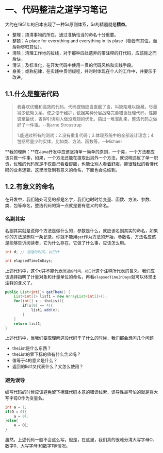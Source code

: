 # 一、代码整洁之道学习笔记

大约在1951年的日本出现了一种5s原则体系，5s的精髓就是**精益**。

* 整理；搞清事物的所在，通过准确恰当的命名十分重要。
* 整顿；A place for everything and everything in its plase（物皆有其位，而后物尽归其位）。
* 清除；清理工作地的拉线，对于那种四处遗弃的带注释的打代码，应该除之而后快。
* 清洁；及标准化，在开发代码中使用一贯的代码风格和实践手段。
* 身美；或称纪律，在实践中贯彻规程，并时时体现在个人的工作中，并要乐于改进。

## 1.1.什么是整洁代码

> 我喜欢优雅和高效的代码，代码逻辑应当直截了当，叫缺陷难以隐藏，尽量减少依赖关系，使之便于维护，依据某种分层战略完善错误处理代码，性能调至最优，省得引诱别人做没规矩的优化，搞出一堆混乱来，整洁代码之做好了一件事。--Bjarne Stroustrup
>
> 1.能通过所有的测试；2.没有重复代码；3.体现系统中的全部设计理念；4.包括尽量少的实体，比如类、方法、函数等，--Michael

**我的理解：**在Java开发中应该坚持单一简单的原则，一个类，一个方法都应该只做一件事，如果，一个方法还能在提取出另外一个方法，就说明违反了单一职责，优雅的代码就是不仅自己看着舒服，也能让别人看着舒服，能很轻松的看懂代码的业务逻辑，这里涉及到有意义的命名，下面也会总结到。

## 1.2.有意义的命名

在开发中，我们随处可见的都是名字，我们也时时给变量、函数、方法、参数、类、包等命名，整洁代码的第一点就是要有意义的命名。

### 名副其实

名副其实就是说你个方法是做什么的，参数是什么，就应该名副其实的命名，如果你的方法是删除一条记录，你就不能用`get`作为方法的开始，参数名、方法名应该是能够告诉阅读者，它为什么存在，它做了什么事，应该怎么用。

```java
int d; // 消逝的时间，以日计
```

```java
int elapsedTimeInDays;
```

上述代码中，这个d并不能代表`消逝的时间，以日计`这个注释所代表的含义，我们应该选择指明了计量对象和计量单位的命名，再看`elapsedTimeInDays`就可以体现出注释的含义了。

```java
public List<int[]> getThem() {
    List<int[]> list1 = new ArrayList<int[]>();
    for(int[] x : theList){
        if(x[0] == 4){
            list1.add(x);
        }
    }
    return list1;
}
```

上述代码中，当我们要取理解这段代码干了什么的时候，我们都会想问几个问题

* theList是什么东西？
* theList的零下标的值有什么含义吗？
* 值等于4的意义是什么？
* 返回的list1又代表什么？又怎么使用？

### 避免误导

编写代码的时候应该避免留下掩藏代码本意的错误线索，误导性最可怕的就是将大写字母O作为变量名。

```java
int a = 1;
if(O = 0){
    a = 0l;
}else{
    a = O1;
}
```

虽然，上述代码一般不会这么写，但是，在这里，我们真的很难分清大写字母O、数字0、大写字母I和数字1等情况。

### 
